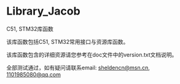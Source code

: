 # Library_Jacob
C51, STM32库函数

该库函数包括C51, STM32常用接口与资源库函数。

该库函数包含的详细资源请您参考在doc文件中的version.txt文档说明。

全部测试通过，如有疑问请联系email: sheldencn@msn.cn, 1101985080@qq.com
